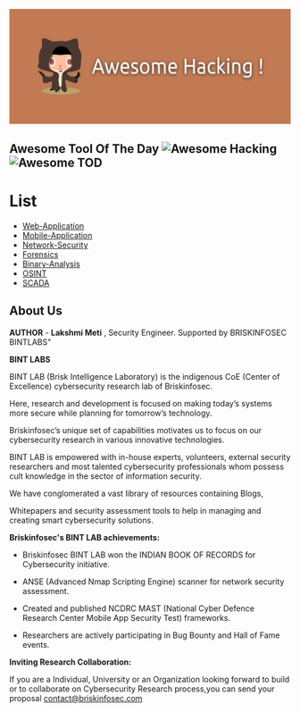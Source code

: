 ![Awesome Hacking](awesome_hacking.jpg)

Awesome Tool Of The Day ![Awesome Hacking](https://img.shields.io/badge/awesome-hacking-red.svg) ![Awesome TOD](https://img.shields.io/badge/Awesome-TOD-orange)
----------------------

#  List
* [Web-Application](https://github.com/briskinfosec/Awesome-Tool_of_the_Day/tree/main/Web%20Application%20Tools%20%26%20Checklist)
* [Mobile-Application](https://github.com/briskinfosec/Awesome-Tool_of_the_Day/tree/main/Mobile%20Application)
* [Network-Security](https://github.com/briskinfosec/Awesome-Tool_of_the_Day/tree/main/Network%20Security)
* [Forensics](#Forensics)
* [Binary-Analysis](#Binary-Analysis)
* [OSINT](https://github.com/briskinfosec/Awesome-Tool_of_the_Day/tree/main/Open%20Source%20Intelligence)
* [SCADA](https://github.com/briskinfosec/Awesome-Tool_of_the_Day/tree/main/Scada%20Security)


About Us
-----------------
**AUTHOR** - **Lakshmi Meti** , Security Engineer. Supported by BRISKINFOSEC BINTLABS"

**BINT LABS**

BINT LAB (Brisk Intelligence Laboratory) is the indigenous CoE (Center of Excellence) cybersecurity research lab of Briskinfosec.

Here, research and development is focused on making today’s systems more secure while planning for tomorrow’s technology.

Briskinfosec’s unique set of capabilities motivates us to focus on our cybersecurity research in various innovative technologies.

BINT LAB is empowered with in-house experts, volunteers, external security researchers and most talented cybersecurity professionals whom possess cult knowledge in the sector of information security.

We have conglomerated a vast library of resources containing Blogs,

Whitepapers and security assessment tools to help in managing and creating smart cybersecurity solutions.

**Briskinfosec's BINT LAB achievements:**

* Briskinfosec BINT LAB won the INDIAN BOOK OF RECORDS for Cybersecurity initiative.

* ANSE (Advanced Nmap Scripting Engine) scanner for network security assessment.

* Created and published NCDRC MAST (National Cyber Defence Research Center Mobile App Security Test) frameworks.

* Researchers are actively participating in Bug Bounty and Hall of Fame events.

**Inviting Research Collaboration:**

If you are a Individual, University or an Organization looking forward to build or to collaborate on Cybersecurity Research process,you can send your proposal contact@briskinfosec.com 

